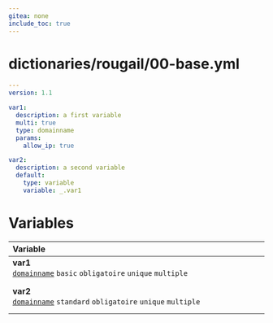 ```yaml
---
gitea: none
include_toc: true
---
```

# dictionaries/rougail/00-base.yml

```yaml
---
version: 1.1

var1:
  description: a first variable
  multi: true
  type: domainname
  params:
    allow_ip: true

var2:
  description: a second variable
  default:
    type: variable
    variable: _.var1
```
# Variables

| Variable&nbsp;&nbsp;&nbsp;&nbsp;&nbsp;&nbsp;&nbsp;&nbsp;&nbsp;&nbsp;&nbsp;&nbsp;&nbsp;&nbsp;&nbsp;&nbsp;&nbsp;&nbsp;&nbsp;&nbsp;&nbsp;&nbsp;&nbsp;&nbsp;&nbsp;&nbsp;&nbsp;&nbsp;&nbsp;&nbsp;&nbsp;&nbsp;&nbsp;&nbsp;&nbsp;&nbsp;&nbsp;&nbsp;&nbsp;&nbsp;&nbsp;&nbsp;&nbsp;&nbsp;&nbsp;&nbsp;&nbsp;&nbsp;&nbsp;&nbsp;&nbsp;&nbsp;&nbsp;&nbsp;&nbsp;&nbsp;&nbsp;&nbsp;&nbsp;&nbsp;&nbsp;&nbsp;&nbsp;&nbsp;&nbsp;&nbsp;&nbsp;&nbsp;&nbsp;&nbsp;&nbsp;&nbsp;&nbsp;&nbsp;&nbsp;&nbsp;&nbsp;&nbsp;&nbsp;&nbsp;&nbsp;&nbsp;&nbsp;&nbsp;&nbsp;&nbsp;&nbsp;&nbsp;&nbsp;&nbsp;&nbsp;&nbsp;&nbsp;&nbsp;&nbsp;&nbsp;&nbsp;&nbsp;&nbsp;&nbsp;&nbsp;&nbsp;&nbsp;&nbsp;&nbsp;&nbsp;&nbsp;&nbsp;&nbsp;&nbsp;&nbsp;&nbsp;&nbsp;&nbsp;&nbsp;&nbsp;&nbsp;&nbsp;&nbsp;&nbsp;&nbsp;&nbsp;&nbsp;&nbsp;   | Description&nbsp;&nbsp;&nbsp;&nbsp;&nbsp;&nbsp;&nbsp;&nbsp;&nbsp;&nbsp;&nbsp;&nbsp;&nbsp;&nbsp;&nbsp;&nbsp;&nbsp;&nbsp;&nbsp;&nbsp;&nbsp;&nbsp;&nbsp;&nbsp;&nbsp;&nbsp;&nbsp;&nbsp;&nbsp;&nbsp;&nbsp;&nbsp;&nbsp;&nbsp;&nbsp;&nbsp;&nbsp;&nbsp;&nbsp;&nbsp;&nbsp;&nbsp;&nbsp;&nbsp;&nbsp;&nbsp;&nbsp;&nbsp;&nbsp;&nbsp;&nbsp;&nbsp;&nbsp;&nbsp;&nbsp;&nbsp;&nbsp;&nbsp;&nbsp;&nbsp;&nbsp;&nbsp;&nbsp;&nbsp;&nbsp;&nbsp;&nbsp;&nbsp;&nbsp;&nbsp;&nbsp;&nbsp;&nbsp;&nbsp;&nbsp;&nbsp;&nbsp;&nbsp;&nbsp;&nbsp;&nbsp;&nbsp;&nbsp;&nbsp;&nbsp;&nbsp;&nbsp;&nbsp;&nbsp;&nbsp;&nbsp;&nbsp;&nbsp;&nbsp;&nbsp;&nbsp;&nbsp;&nbsp;&nbsp;&nbsp;&nbsp;&nbsp;&nbsp;&nbsp;&nbsp;&nbsp;&nbsp;&nbsp;&nbsp;&nbsp;&nbsp;&nbsp;&nbsp;&nbsp;&nbsp;&nbsp;&nbsp;&nbsp;&nbsp;&nbsp;&nbsp;   |
|------------------------------------------------------------------------------------------------------------------------------------------------------------------------------------------------------------------------------------------------------------------------------------------------------------------------------------------------------------------------------------------------------------------------------------------------------------------------------------------------------------------------------------------------------------------------------------------------------------------------------------------------------------------------------------------------------------------------------------------------------------------------------------|---------------------------------------------------------------------------------------------------------------------------------------------------------------------------------------------------------------------------------------------------------------------------------------------------------------------------------------------------------------------------------------------------------------------------------------------------------------------------------------------------------------------------------------------------------------------------------------------------------------------------------------------------------------------------------------------------------------------------------------------------------------------|
| **var1**<br/>[`domainname`](https://rougail.readthedocs.io/en/latest/variable.html#variables-types) `basic` `obligatoire` `unique` `multiple`                                                                                                                                                                                                                                                                                                                                                                                                                                                                                                                                                                                                                                      | A first variable.<br/>**Validator**: le nom de domaine peut être une IP                                                                                                                                                                                                                                                                                                                                                                                                                                                                                                                                                                                                                                                                                             |
| **var2**<br/>[`domainname`](https://rougail.readthedocs.io/en/latest/variable.html#variables-types) `standard` `obligatoire` `unique` `multiple`                                                                                                                                                                                                                                                                                                                                                                                                                                                                                                                                                                                                                                   | A second variable.<br/>**Validator**: le nom de domaine peut être une IP<br/>**Défaut**: la valeur de la variable "var1".                                                                                                                                                                                                                                                                                                                                                                                                                                                                                                                                                                                                                                           |


